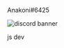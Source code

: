 Anakoni#6425

![discord banner](https://discord.c99.nl/widget/theme-2/363056543064653826.png)

js dev

